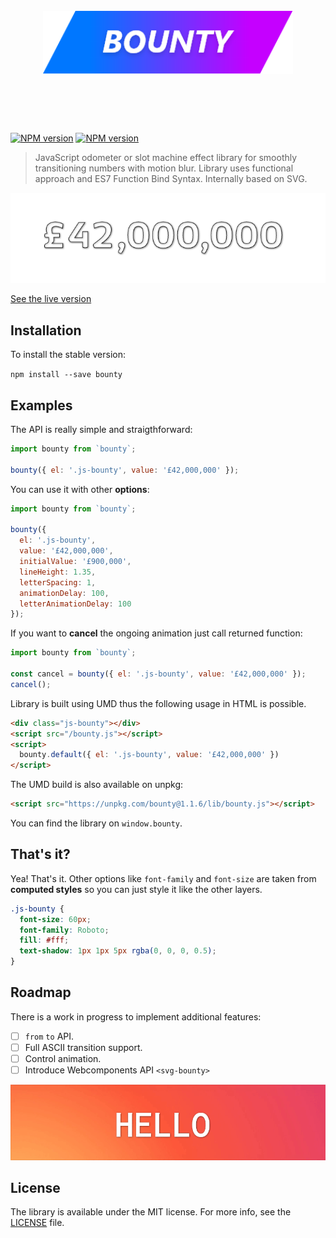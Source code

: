 <h1 align="center">
	<br>
	<img width="400" src="docs/logo.png" alt="bounty logo">
	<br>
	<br>
	<br>
</h1>

[![NPM version][npm-version-image]][npm-url] [![NPM version][npm-license-image]][npm-url]
> JavaScript odometer or slot machine effect library for smoothly transitioning numbers with motion blur. Library uses functional approach and ES7 Function Bind Syntax. Internally based on SVG.

<p align="center"><img src ="docs/logo.gif"/></p>

[See the live version](https://coderitual.github.io/bounty/examples/)

## Installation
To install the stable version:

`npm install --save bounty`

## Examples
The API is really simple and straigthforward:
```js
import bounty from `bounty`;

bounty({ el: '.js-bounty', value: '£42,000,000' });
```

You can use it with other **options**:
```js
import bounty from `bounty`;

bounty({
  el: '.js-bounty',
  value: '£42,000,000',
  initialValue: '£900,000',
  lineHeight: 1.35,
  letterSpacing: 1,
  animationDelay: 100,
  letterAnimationDelay: 100
});
```
If you want to **cancel** the ongoing animation just call returned function:
```js
import bounty from `bounty`;

const cancel = bounty({ el: '.js-bounty', value: '£42,000,000' });
cancel();
```

Library is built using UMD thus the following usage in HTML is possible.

```html
<div class="js-bounty"></div>
<script src="/bounty.js"></script>
<script>
  bounty.default({ el: '.js-bounty', value: '£42,000,000' })
</script>
```

The UMD build is also available on unpkg:

```html
<script src="https://unpkg.com/bounty@1.1.6/lib/bounty.js"></script>
```
You can find the library on `window.bounty`.

## That's it?
Yea! That's it. Other options like `font-family` and `font-size` are taken from **computed styles** so you can just style it like the other layers.
```css
.js-bounty {
  font-size: 60px;
  font-family: Roboto;
  fill: #fff;
  text-shadow: 1px 1px 5px rgba(0, 0, 0, 0.5);
}
```

## Roadmap
There is a work in progress to implement additional features:
* [ ] `from` `to` API.
* [ ] Full ASCII transition support.
* [ ] Control animation.
* [ ] Introduce Webcomponents API `<svg-bounty>`

<p align="center"><img src ="docs/example2.gif"/></p>

## License
The library is available under the MIT license. For more info, see the [LICENSE](LICENSE) file.

[npm-version-image]: https://img.shields.io/npm/v/bounty.svg
[npm-license-image]: https://img.shields.io/npm/l/bounty.svg
[npm-url]: https://www.npmjs.com/package/bounty
